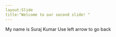 ```yaml
---
layout:Slide
title:"Welcome to our second slide! "
---
```

My name is Suraj Kumar 
Use  left arrow to go back
